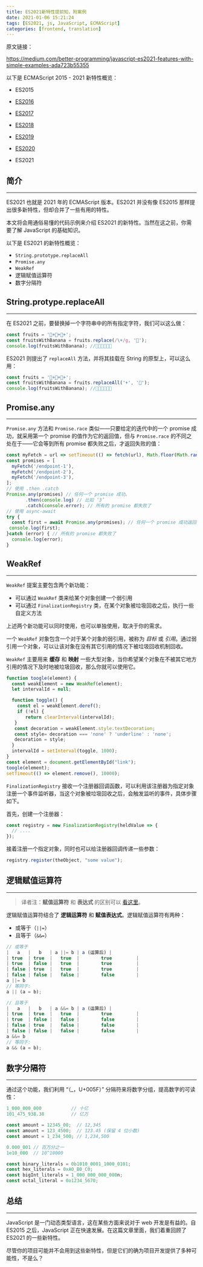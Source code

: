 ```yaml
---
title: ES2021新特性提前知，附案例
date: 2021-01-06 15:21:24
tags: [ES2021, js, JavaScript, ECMAScript]
categories: [frontend, translation]
---
```


原文链接：

https://medium.com/better-programming/javascript-es2021-features-with-simple-examples-ada723b55355

<!-- more -->

以下是 ECMAScript 2015 - 2021 新特性概览：

- ES2015
- [ES2016](https://medium.com/better-programming/javascript-es2016-features-with-examples-a41b7aead589)
- [ES2017](https://medium.com/better-programming/javascript-es2017-features-with-examples-877f8406e770)

- [ES2018](https://medium.com/better-programming/javascript-es2018-features-with-examples-30fda8ac50fa)

- [ES2019](https://medium.com/better-programming/twelve-es10-features-in-twelve-simple-examples-6e8cc109f3d3)

- [ES2020](https://medium.com/better-programming/javascript-es2020-features-with-simple-examples-d301dbef2c37)

- ES2021

## 简介

------

ES2021 也就是 2021 年的 ECMAScript 版本。ES2021 并没有像 ES2015 那样提出很多新特性，但却合并了一些有用的特性。

本文将会用通俗易懂的代码示例来介绍 ES2021 的新特性。当然在这之前，你需要了解 JavaScript 的基础知识。

以下是 ES2021 的新特性概览：

- `String.prototype.replaceAll`
- `Promise.any`
- `WeakRef`
- 逻辑赋值运算符
- 数字分隔符

## String.protype.replaceAll

------

在 ES2021 之前，要替换掉一个字符串中的所有指定字符，我们可以这么做：

```javascript
const fruits = '🍎+🍐+🍓+';
const fruitsWithBanana = fruits.replace(/\+/g, '🍌');
console.log(fruitsWithBanana); //🍎🍌🍐🍌🍓🍌
```

ES2021 则提出了 `replaceAll` 方法，并将其挂载在 String 的原型上，可以这么用：

```javascript
const fruits = '🍎+🍐+🍓+';
const fruitsWithBanana = fruits.replaceAll('+', '🍌');
console.log(fruitsWithBanana); //🍎🍌🍐🍌🍓🍌
```

## Promise.any

------

`Promise.any` 方法和 `Promise.race` 类似——只要给定的迭代中的一个 promise 成功，就采用第一个 promise 的值作为它的返回值，但与 `Promise.race` 的不同之处在于——它会等到所有 promise 都失败之后，才返回失败的值：

```javascript
const myFetch = url => setTimeout(() => fetch(url), Math.floor(Math.random() * 3000));
const promises = [
  myFetch('/endpoint-1'),
  myFetch('/endpoint-2'),
  myFetch('/endpoint-3'),
];
// 使用 .then .catch
Promise.any(promises) // 任何一个 promise 成功。
       .then(console.log) // 比如 ‘3’
       .catch(console.error); // 所有的 promise 都失败了
// 使用 async-await
try {
  const first = await Promise.any(promises); // 任何一个 promise 成功返回。
 console.log(first);
}catch (error) { // 所有的 promise 都失败了
  console.log(error);
}
```

## WeakRef

------

`WeakRef` 提案主要包含两个新功能：

- 可以通过 `WeakRef` 类来给某个对象创建一个弱引用
- 可以通过 `FinalizationRegistry` 类，在某个对象被垃圾回收之后，执行一些自定义方法

上述两个新功能可以同时使用，也可以单独使用，取决于你的需求。

一个 `WeakRef` 对象包含一个对于某个对象的弱引用，被称为 *目标* 或 *引用*。通过弱引用一个对象，可以让该对象在没有其它引用的情况下被垃圾回收机制回收。

`WeakRef` 主要用来 **缓存** 和 **映射** 一些大型对象，当你希望某个对象在不被其它地方引用的情况下及时地被垃圾回收，那么你就可以使用它。

```javascript
function toogle(element) {
  const weakElement = new WeakRef(element);
  let intervalId = null;

  function toggle() {
    const el = weakElement.deref();
    if (!el) {
       return clearInterval(intervalId);
   }
   const decoration = weakElement.style.textDecoration;
   const style= decoration === 'none' ? 'underline' : 'none';
   decoration = style;
  }
  intervalId = setInterval(toggle, 1000);
}
const element = document.getElementById("link");
toogle(element);
setTimeout(() => element.remove(), 10000);
```

`FinalizationRegistry` 接收一个注册器回调函数，可以利用该注册器为指定对象注册一个事件监听器，当这个对象被垃圾回收之后，会触发监听的事件，具体步骤如下。

首先，创建一个注册器：

```javascript
const registry = new FinalizationRegistry(heldValue => {
  // ....
});
```

接着注册一个指定对象，同时也可以给注册器回调传递一些参数：

```javascript
registry.register(theObject, "some value");
```

## 逻辑赋值运算符

------

> 译者注：**赋值运算符** 和 **表达式** 的区别可以 [看这里](https://developer.mozilla.org/zh-CN/docs/Web/JavaScript/Reference/Operators/Assignment_Operators#带有赋值运算符的左值（left_operand）)。

逻辑赋值运算符结合了 **逻辑运算符** 和 **赋值表达式**。逻辑赋值运算符有两种：

- 或等于（`||=`）
- 且等于（`&&=`）

```javascript
// 或等于
|   a   |   b   | a ||= b | a (运算后) |
| true  | true  |   true  |        true         |
| true  | false |   true  |        true         |
| false | true  |   true  |        true         |
| false | false |   false |        false        |
a ||= b
// 等同于:
a || (a = b);

// 且等于
|   a   |   b   | a &&= b | a (运算后) |
| true  | true  |   true  |        true         |
| true  | false |   false |        false        |
| false | true  |   false |        false        |
| false | false |   false |        false        |
a &&= b
// 等同于:
a && (a = b);
```

## 数字分隔符

------

通过这个功能，我们利用 “（_，U+005F）” 分隔符来将数字分组，提高数字的可读性：

```javascript
1_000_000_000           // 十亿
101_475_938.38          // 亿万

const amount = 12345_00;  // 12,345
const amount = 123_4500;  // 123.45 (保留 4 位小数)
const amount = 1_234_500; // 1,234,500

0.000_001 // 百万分之一
1e10_000  // 10^10000

const binary_literals = 0b1010_0001_1000_0101;
const hex_literals = 0xA0_B0_C0;
const bigInt_literals = 1_000_000_000_000n;
const octal_literal = 0o1234_5670;
```

## 总结

------

JavaScript 是一门动态类型语言，这在某些方面来说对于 web 开发是有益的。自 ES2015 之后，JavaScript 正在快速发展。在这篇文章里面，我们着重回顾了 ES2021 的一些新特性。

尽管你的项目可能并不会用到这些新特性，但是它们的确为项目开发提供了多种可能性，不是么？